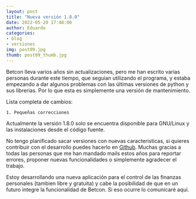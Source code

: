 ```yaml
---
layout: post
title: "Nueva versión 1.8.0"
date: 2022-05-20 17:48:00
author: Eduardo
categories:
- blog
- versiones
img: post09.jpg
thumb: post09_thumb.jpg
---
```


Betcon lleva varios años sin actualizaciones, pero me han escrito varias personas durante este tiempo, que seguian utilizando el programa, y estaba empezando a dar algunos problemas con las últimas versiones de python y sus librerias. Por lo que esta es simplemente una versión de mantenimiento.

Lista completa de cambios:

```
1. Pequeñas correcciones

```

Actualmente la versión 1.8.0 solo se encuentra disponible para GNU/Linux y las instalaciones desde el código fuente.

No tengo planificado sacar versiones con nuevas caracteristicas, si quieres contribuir con el desarrollo puedes hacerlo en [Github]('https://github.com/soker90/betcon'). Muchas gracias a todas las personas que me han mandado mails estos años para reportar errores, proponer nuevas funcionalidades o simplemente agradecer el trabajo.

Estoy desarrollando una nueva aplicación para el control de las finanzas personales (tambien libre y gratuita) y cabe la posibilidad de que en un futuro integre la funcionalidad de Betcon. Si eso ocurre lo comunicaré aquí.
